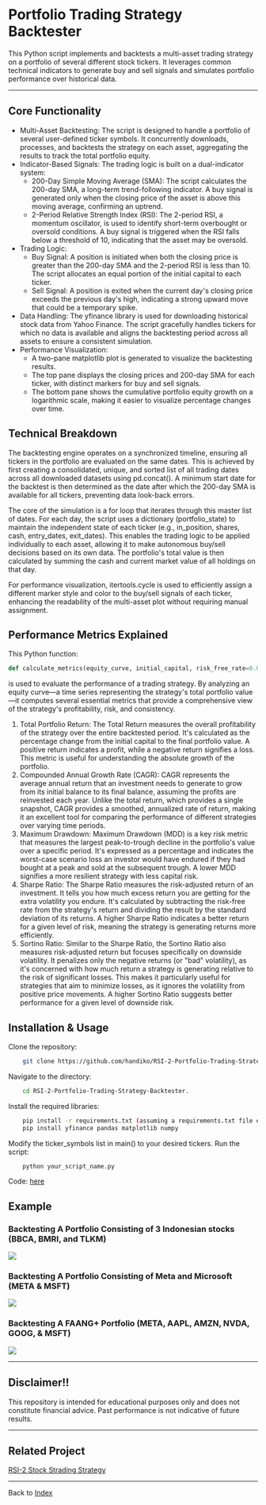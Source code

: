 # Portfolio Trading Strategy Backtester
This Python script implements and backtests a multi-asset trading strategy on a portfolio of several different stock tickers. It leverages common technical indicators to generate buy and sell signals and simulates portfolio performance over historical data.

---

## Core Functionality
* Multi-Asset Backtesting: The script is designed to handle a portfolio of several user-defined ticker symbols. It concurrently downloads, processes, and backtests the strategy on each asset, aggregating the results to track the total portfolio equity.
* Indicator-Based Signals: The trading logic is built on a dual-indicator system:
  * 200-Day Simple Moving Average (SMA): The script calculates the 200-day SMA, a long-term trend-following indicator. A buy signal is generated only when the closing price of the asset is above this moving average, confirming an uptrend.
  * 2-Period Relative Strength Index (RSI): The 2-period RSI, a momentum oscillator, is used to identify short-term overbought or oversold conditions. A buy signal is triggered when the RSI falls below a threshold of 10, indicating that the asset may be oversold.
* Trading Logic:
  * Buy Signal: A position is initiated when both the closing price is greater than the 200-day SMA and the 2-period RSI is less than 10. The script allocates an equal portion of the initial capital to each ticker.
  * Sell Signal: A position is exited when the current day's closing price exceeds the previous day's high, indicating a strong upward move that could be a temporary spike.
* Data Handling: The yfinance library is used for downloading historical stock data from Yahoo Finance. The script gracefully handles tickers for which no data is available and aligns the backtesting period across all assets to ensure a consistent simulation.
* Performance Visualization:
  * A two-pane matplotlib plot is generated to visualize the backtesting results.
  * The top pane displays the closing prices and 200-day SMA for each ticker, with distinct markers for buy and sell signals.
  * The bottom pane shows the cumulative portfolio equity growth on a logarithmic scale, making it easier to visualize percentage changes over time.

## Technical Breakdown
The backtesting engine operates on a synchronized timeline, ensuring all tickers in the portfolio are evaluated on the same dates. This is achieved by first creating a consolidated, unique, and sorted list of all trading dates across all downloaded datasets using pd.concat(). A minimum start date for the backtest is then determined as the date after which the 200-day SMA is available for all tickers, preventing data look-back errors.

The core of the simulation is a for loop that iterates through this master list of dates. For each day, the script uses a dictionary (portfolio_state) to maintain the independent state of each ticker (e.g., in_position, shares, cash, entry_dates, exit_dates). This enables the trading logic to be applied individually to each asset, allowing it to make autonomous buy/sell decisions based on its own data. The portfolio's total value is then calculated by summing the cash and current market value of all holdings on that day.

For performance visualization, itertools.cycle is used to efficiently assign a different marker style and color to the buy/sell signals of each ticker, enhancing the readability of the multi-asset plot without requiring manual assignment.

## Performance Metrics Explained
This Python function: 
```python
def calculate_metrics(equity_curve, initial_capital, risk_free_rate=0.04):
```
is used to evaluate the performance of a trading strategy. By analyzing an equity curve—a time series representing the strategy's total portfolio value—it computes several essential metrics that provide a comprehensive view of the strategy's profitability, risk, and consistency.
1. Total Portfolio Return: The Total Return measures the overall profitability of the strategy over the entire backtested period. It's calculated as the percentage change from the initial capital to the final portfolio value. A positive return indicates a profit, while a negative return signifies a loss. This metric is useful for understanding the absolute growth of the portfolio.
2. Compounded Annual Growth Rate (CAGR): CAGR represents the average annual return that an investment needs to generate to grow from its initial balance to its final balance, assuming the profits are reinvested each year. Unlike the total return, which provides a single snapshot, CAGR provides a smoothed, annualized rate of return, making it an excellent tool for comparing the performance of different strategies over varying time periods.
3. Maximum Drawdown: Maximum Drawdown (MDD) is a key risk metric that measures the largest peak-to-trough decline in the portfolio's value over a specific period.  It's expressed as a percentage and indicates the worst-case scenario loss an investor would have endured if they had bought at a peak and sold at the subsequent trough. A lower MDD signifies a more resilient strategy with less capital risk.
4. Sharpe Ratio: The Sharpe Ratio measures the risk-adjusted return of an investment. It tells you how much excess return you are getting for the extra volatility you endure. It's calculated by subtracting the risk-free rate from the strategy's return and dividing the result by the standard deviation of its returns. A higher Sharpe Ratio indicates a better return for a given level of risk, meaning the strategy is generating returns more efficiently.
5. Sortino Ratio: Similar to the Sharpe Ratio, the Sortino Ratio also measures risk-adjusted return but focuses specifically on downside volatility. It penalizes only the negative returns (or "bad" volatility), as it's concerned with how much return a strategy is generating relative to the risk of significant losses. This makes it particularly useful for strategies that aim to minimize losses, as it ignores the volatility from positive price movements. A higher Sortino Ratio suggests better performance for a given level of downside risk.

## Installation & Usage
Clone the repository:
```bash
    git clone https://github.com/handiko/RSI-2-Portfolio-Trading-Strategy-Backtester.git
```

Navigate to the directory:
```bash
    cd RSI-2-Portfolio-Trading-Strategy-Backtester.
```

Install the required libraries:
```bash
    pip install -r requirements.txt (assuming a requirements.txt file exists) or manually:
    pip install yfinance pandas matplotlib numpy
```

Modify the ticker_symbols list in main() to your desired tickers.
Run the script:
```bash
    python your_script_name.py
```

Code: [here](https://github.com/handiko/RSI-2-Portfolio-Trading-Strategy-Backtester/blob/main/JupyterNotebook/Portfolio%20Mode%20-%202-RSI%20Trading%20Strategy.ipynb)

## Example
### Backtesting A Portfolio Consisting of 3 Indonesian stocks (BBCA, BMRI, and TLKM)
![](./portfolio_trading_strategy_plot_3_tickers.png)



### Backtesting A Portfolio Consisting of Meta and Microsoft (META & MSFT)
![](./portfolio_trading_strategy_plot_2_tickers.png)



### Backtesting A FAANG+ Portfolio (META, AAPL, AMZN, NVDA, GOOG, & MSFT)
![](./portfolio_trading_strategy_plot_6_tickers.png)

---

## Disclaimer!!
This repository is intended for educational purposes only and does not constitute financial advice. Past performance is not indicative of future results.

---

## Related Project
[RSI-2 Stock Strading Strategy](https://github.com/handiko/RSI-2-Stock-Trading-Strategy/blob/main/README.md)

---

Back to [Index](https://github.com/handiko/handiko/blob/master/README.md)
